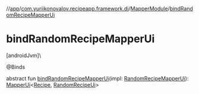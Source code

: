 //[app](../../../index.md)/[com.yuriikonovalov.recipeapp.framework.di](../index.md)/[MapperModule](index.md)/[bindRandomRecipeMapperUi](bind-random-recipe-mapper-ui.md)

# bindRandomRecipeMapperUi

[androidJvm]\

@Binds

abstract fun [bindRandomRecipeMapperUi](bind-random-recipe-mapper-ui.md)(impl: [RandomRecipeMapperUi](../../com.yuriikonovalov.recipeapp.framework.ui.mapper/-random-recipe-mapper-ui/index.md)): [MapperUi](../../com.yuriikonovalov.recipeapp.presentation/-mapper-ui/index.md)&lt;[Recipe](../../com.yuriikonovalov.recipeapp.application.entities/-recipe/index.md), [RandomRecipeUi](../../com.yuriikonovalov.recipeapp.presentation.model/-random-recipe-ui/index.md)&gt;
